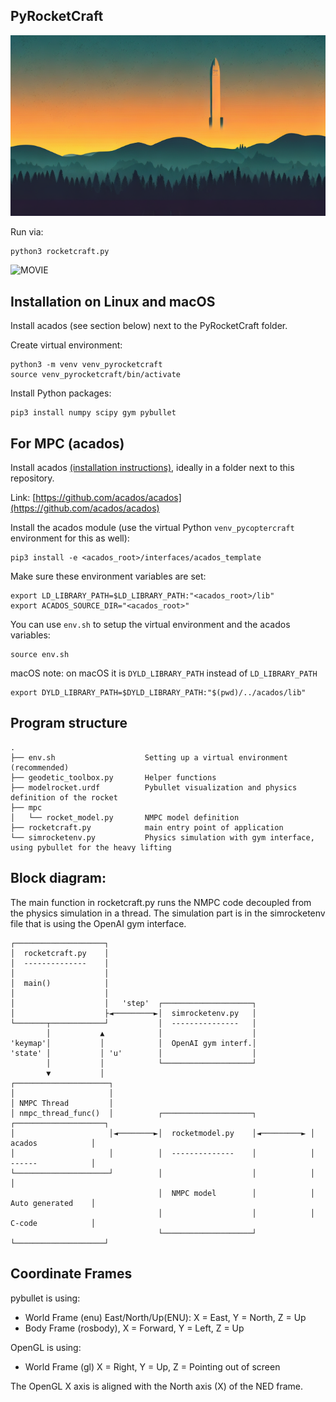 PyRocketCraft
-------------

![LOGO](img/pyrocketcraft.png)

Run via:

    python3 rocketcraft.py

![MOVIE](img/rocketlanding.gif)

Installation on Linux and macOS
-------------------------------

Install acados (see section below) next to the PyRocketCraft folder.

Create virtual environment:

    python3 -m venv venv_pyrocketcraft
    source venv_pyrocketcraft/bin/activate

Install Python packages:

    pip3 install numpy scipy gym pybullet

For MPC (acados)
----------------

Install acados [(installation instructions)](https://docs.acados.org/installation/),
ideally in a folder next to this repository.

Link: [https://github.com/acados/acados](https://github.com/acados/acados)

Install the acados module (use the virtual Python `venv_pycoptercraft` environment for
this as well):

    pip3 install -e <acados_root>/interfaces/acados_template

Make sure these environment variables are set:

    export LD_LIBRARY_PATH=$LD_LIBRARY_PATH:"<acados_root>/lib"
    export ACADOS_SOURCE_DIR="<acados_root>"

You can use `env.sh` to setup the virtual environment and the acados variables:

    source env.sh

macOS note: on macOS it is `DYLD_LIBRARY_PATH` instead of `LD_LIBRARY_PATH`

    export DYLD_LIBRARY_PATH=$DYLD_LIBRARY_PATH:"$(pwd)/../acados/lib"

Program structure
-----------------

    .
    ├── env.sh                    Setting up a virtual environment (recommended)
    ├── geodetic_toolbox.py       Helper functions
    ├── modelrocket.urdf          Pybullet visualization and physics definition of the rocket
    ├── mpc
    │   └── rocket_model.py       NMPC model definition
    ├── rocketcraft.py            main entry point of application
    └── simrocketenv.py           Physics simulation with gym interface, using pybullet for the heavy lifting

Block diagram:
--------------

The main function in rocketcraft.py runs the NMPC code decoupled from the
physics simulation in a thread. The simulation part is in the simrocketenv
file that is using the OpenAI gym interface.

    ┌────────────────────┐
    │  rocketcraft.py    │
    │  --------------    │
    │                    │
    │  main()            │
    │                    │
    │                    │   'step'  ┌────────────────────┐
    │                    ├◄─────────►│  simrocketenv.py   │
    └───────┬────────────┘           │  ---------------   │
            │           ▲            │                    │
    'keymap'│           │            │  OpenAI gym interf.│
    'state' │           │ 'u'        │                    │
            │           │            └────────────────────┘
            ▼           │
    ┌─────────────────────┐
    │                     │
    │ NMPC Thread         │
    │ nmpc_thread_func()  │          ┌────────────────────┐            ┌────────────────────┐
    │                     │◄────────►│  rocketmodel.py    │◄─────────► │  acados            │
    │                     │          │  --------------    │            │  ------            │
    └─────────────────────┘          │                    │            │                    │
                                     │  NMPC model        │            │  Auto generated    │
                                     │                    │            │  C-code            │
                                     └────────────────────┘            └────────────────────┘

Coordinate Frames
-----------------

pybullet is using:

 - World Frame (enu) East/North/Up(ENU): X = East, Y = North, Z = Up
 - Body Frame (rosbody), X = Forward, Y = Left, Z = Up

OpenGL is using:

 - World Frame (gl) X = Right, Y = Up, Z = Pointing out of screen

The OpenGL X axis is aligned with the North axis (X) of the NED frame.


